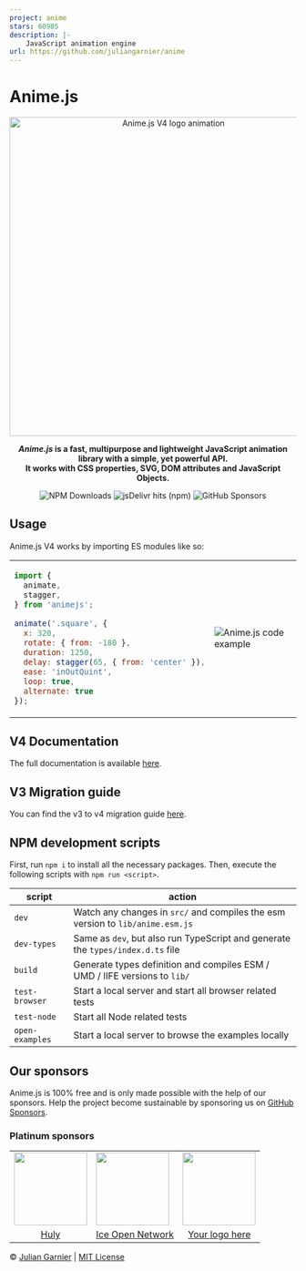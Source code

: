 ```yaml
---
project: anime
stars: 60985
description: |-
    JavaScript animation engine
url: https://github.com/juliangarnier/anime
---
```


# Anime.js

<p align="center">
  <picture align="center">
    <source media="(prefers-color-scheme: dark)" srcset="./assets/images/animejs-v4-logo-animation-dark.gif">
    <img align="center" alt="Anime.js V4 logo animation" src="./assets/images/animejs-v4-logo-animation.gif" width="560">
  </picture>
</p>

<p align="center">
  <strong>
  <em>Anime.js</em> is a fast, multipurpose and lightweight JavaScript animation library with a simple, yet powerful API.<br>
  It works with CSS properties, SVG, DOM attributes and JavaScript Objects.
  </strong>
</p>

<p align="center">
  <img alt="NPM Downloads" src="https://img.shields.io/npm/dm/animejs?style=flat-square&logo=npm">
  <img alt="jsDelivr hits (npm)" src="https://img.shields.io/jsdelivr/npm/hm/animejs?style=flat-square&logo=jsdeliver">
  <img alt="GitHub Sponsors" src="https://img.shields.io/github/sponsors/juliangarnier?style=flat-square&logo=github">
</p>

## Usage

Anime.js V4 works by importing ES modules like so:

<table>
<tr>
  <td>

```javascript
import {
  animate,
  stagger,
} from 'animejs';

animate('.square', {
  x: 320,
  rotate: { from: -180 },
  duration: 1250,
  delay: stagger(65, { from: 'center' }),
  ease: 'inOutQuint',
  loop: true,
  alternate: true
});
```

  </td>
  <td>
    <img align="center" alt="Anime.js code example" src="./assets/images/usage-example-result.gif">
  </td>
</tr>
</table>

## V4 Documentation

The full documentation is available [here](https://animejs.com/documentation).

## V3 Migration guide

You can find the v3 to v4 migration guide [here](https://github.com/juliangarnier/anime/wiki/Migrating-from-v3-to-v4).

## NPM development scripts

First, run `npm i` to install all the necessary packages.
Then, execute the following scripts with `npm run <script>`.

| script | action |
| ------ | ------ |
| `dev` | Watch any changes in `src/` and compiles the esm version to `lib/anime.esm.js` |
| `dev-types` | Same as `dev`, but also run TypeScript and generate the `types/index.d.ts` file |
| `build` | Generate types definition and compiles ESM / UMD / IIFE versions to `lib/` |
| `test-browser` | Start a local server and start all browser related tests |
| `test-node` | Start all Node related tests |
| `open-examples` | Start a local server to browse the examples locally |

## Our sponsors

Anime.js is 100% free and is only made possible with the help of our sponsors.
Help the project become sustainable by sponsoring us on <a target="_blank" href="https://github.com/sponsors/juliangarnier">GitHub Sponsors</a>.

### Platinum sponsors

<table>
  <tr>
    <td>
      <a target="_blank" href="https://huly.io/?ref=animejs">
        <picture>
          <source media="(prefers-color-scheme: dark)" srcset="./assets/sponsors/huly-logomark.svg">
          <img align="center" src="./assets/sponsors/huly-logomark-dark.svg" width="128">
        </picture>
      </a>
    </td>
    <td>
      <a target="_blank" href="https://ice.io/?ref=animejs">
        <picture>
          <source media="(prefers-color-scheme: dark)" srcset="./assets/sponsors/ice-open-network-logomark.svg">
          <img align="center" src="./assets/sponsors/ice-open-network-logomark-dark.svg" width="128">
        </picture>
      </a>
    </td>
    <td>
      <a target="_blank" href="https://github.com/sponsors/juliangarnier">
        <picture>
          <source media="(prefers-color-scheme: dark)" srcset="./assets/sponsors/placeholder.svg">
          <img align="center" src="./assets/sponsors/placeholder-dark.svg" width="128">
        </picture>
      </a>
    </td>
  </tr>
  <tr>
    <td align="center">
      <a target="_blank" href="https://huly.io/?ref=animejs">Huly</a>
    </td>
    <td align="center">
      <a target="_blank" href="https://ice.io/?ref=animejs">Ice Open Network</a>
    </td>
    <td align="center">
      <a target="_blank" href="https://github.com/sponsors/juliangarnier">Your logo here</a>
    </td>
  </tr>
</table>

© [Julian Garnier](http://juliangarnier.com) | [MIT License](LICENSE.md)
